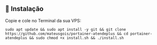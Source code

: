 
## 💽 Instalação

<p>Copie e cole no Terminal da sua VPS:</p>

```
sudo apt update && sudo apt install -y git && git clone https://github.com/mateusgois/portainer-atendeplus && cd portainer-atendeplus && sudo chmod +x install.sh && ./install.sh
```